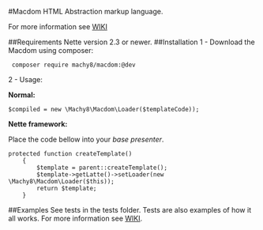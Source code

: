 #Macdom
HTML Abstraction markup language.

For more information see [WIKI](https://github.com/Machy8/Macdom-for-Nette/wiki)

##Requirements
Nette version 2.3 or newer.
##Installation
1 - Download the Macdom using composer:
```
 composer require machy8/macdom:@dev
```
2 - Usage:

**Normal:**

```
$compiled = new \Machy8\Macdom\Loader($templateCode));
```

**Nette framework:**

Place the code bellow into your *base presenter*.

```
protected function createTemplate()
    {
        $template = parent::createTemplate();
        $template->getLatte()->setLoader(new \Machy8\Macdom\Loader($this));
        return $template;
    }
```

##Examples
See tests in the tests folder. Tests are also examples of how it all works. For more information see [WIKI](https://github.com/Machy8/Macdom/wiki).
